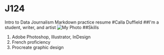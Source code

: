 # J124
Intro to Data Journalism Markdown practice resume
#Calla Duffield
##I'm a student, writer, and artist
![My Photo](176af99a-4d60-42f3-a67a-af9df977e60f.JPG)
##Skills
1. Adobe Photoshop, Illustrator, InDesign
2. French proficiency
3. Procreate graphic design
